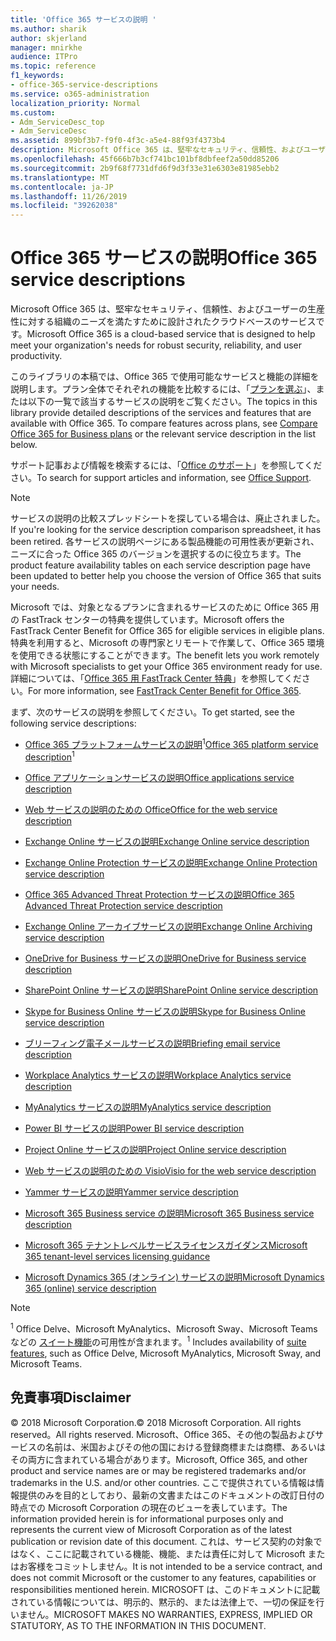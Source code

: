 ```yaml
---
title: 'Office 365 サービスの説明 '
ms.author: sharik
author: skjerland
manager: mnirkhe
audience: ITPro
ms.topic: reference
f1_keywords:
- office-365-service-descriptions
ms.service: o365-administration
localization_priority: Normal
ms.custom:
- Adm_ServiceDesc_top
- Adm_ServiceDesc
ms.assetid: 899bf3b7-f9f0-4f3c-a5e4-88f93f4373b4
description: Microsoft Office 365 は、堅牢なセキュリティ、信頼性、およびユーザーの生産性に対する組織のニーズを満たすために設計されたクラウドベースのサービスです。
ms.openlocfilehash: 45f666b7b3cf741bc101bf8dbfeef2a50dd85206
ms.sourcegitcommit: 2b9f68f7731dfd6f9d3f33e31e6303e81985ebb2
ms.translationtype: MT
ms.contentlocale: ja-JP
ms.lasthandoff: 11/26/2019
ms.locfileid: "39262038"
---
```

# <a name="office-365-service-descriptions"></a><span data-ttu-id="b9d22-103">Office 365 サービスの説明</span><span class="sxs-lookup"><span data-stu-id="b9d22-103">Office 365 service descriptions</span></span> 

<span data-ttu-id="b9d22-104">Microsoft Office 365 は、堅牢なセキュリティ、信頼性、およびユーザーの生産性に対する組織のニーズを満たすために設計されたクラウドベースのサービスです。</span><span class="sxs-lookup"><span data-stu-id="b9d22-104">Microsoft Office 365 is a cloud-based service that is designed to help meet your organization's needs for robust security, reliability, and user productivity.</span></span> 
  
<span data-ttu-id="b9d22-p101">このライブラリの本稿では、Office 365 で使用可能なサービスと機能の詳細を説明します。プラン全体でそれぞれの機能を比較するには、「[プランを選ぶ](https://go.microsoft.com/fwlink/?LinkID=799177&amp;clcid=0x409)」、または以下の一覧で該当するサービスの説明をご覧ください。</span><span class="sxs-lookup"><span data-stu-id="b9d22-p101">The topics in this library provide detailed descriptions of the services and features that are available with Office 365. To compare features across plans, see [Compare Office 365 for Business plans](https://go.microsoft.com/fwlink/?LinkID=799177&amp;clcid=0x409) or the relevant service description in the list below.</span></span> 
  
<span data-ttu-id="b9d22-107">サポート記事および情報を検索するには、「[Office のサポート](https://support.office.com/)」を参照してください。</span><span class="sxs-lookup"><span data-stu-id="b9d22-107">To search for support articles and information, see [Office Support](https://support.office.com/).</span></span>
  
> [!NOTE]
> <span data-ttu-id="b9d22-108">サービスの説明の比較スプレッドシートを探している場合は、廃止されました。</span><span class="sxs-lookup"><span data-stu-id="b9d22-108">If you're looking for the service description comparison spreadsheet, it has been retired.</span></span> <span data-ttu-id="b9d22-109">各サービスの説明ページにある製品機能の可用性表が更新され、ニーズに合った Office 365 のバージョンを選択するのに役立ちます。</span><span class="sxs-lookup"><span data-stu-id="b9d22-109">The product feature availability tables on each service description page have been updated to better help you choose the version of Office 365 that suits your needs.</span></span> 
  
<span data-ttu-id="b9d22-110">Microsoft では、対象となるプランに含まれるサービスのために Office 365 用の FastTrack センターの特典を提供しています。</span><span class="sxs-lookup"><span data-stu-id="b9d22-110">Microsoft offers the FastTrack Center Benefit for Office 365 for eligible services in eligible plans.</span></span> <span data-ttu-id="b9d22-111">特典を利用すると、Microsoft の専門家とリモートで作業して、Office 365 環境を使用できる状態にすることができます。</span><span class="sxs-lookup"><span data-stu-id="b9d22-111">The benefit lets you work remotely with Microsoft specialists to get your Office 365 environment ready for use.</span></span> <span data-ttu-id="b9d22-112">詳細については、「[Office 365 用 FastTrack Center 特典](https://docs.microsoft.com/fasttrack/O365-fasttrack-benefit-for-office-365)」を参照してください。</span><span class="sxs-lookup"><span data-stu-id="b9d22-112">For more information, see [FastTrack Center Benefit for Office 365](https://docs.microsoft.com/fasttrack/O365-fasttrack-benefit-for-office-365).</span></span>
  
<span data-ttu-id="b9d22-113">まず、次のサービスの説明を参照してください。</span><span class="sxs-lookup"><span data-stu-id="b9d22-113">To get started, see the following service descriptions:</span></span>
  
- <span data-ttu-id="b9d22-114">[Office 365 プラットフォームサービスの説明](office-365-platform-service-description/office-365-platform-service-description.md)<sup>1</sup></span><span class="sxs-lookup"><span data-stu-id="b9d22-114">[Office 365 platform service description](office-365-platform-service-description/office-365-platform-service-description.md)<sup>1</sup></span></span>
    
- [<span data-ttu-id="b9d22-115">Office アプリケーションサービスの説明</span><span class="sxs-lookup"><span data-stu-id="b9d22-115">Office applications service description</span></span>](office-applications-service-description/office-applications-service-description.md)
    
- [<span data-ttu-id="b9d22-116">Web サービスの説明のための Office</span><span class="sxs-lookup"><span data-stu-id="b9d22-116">Office for the web service description</span></span>](office-online-service-description/office-online-service-description.md)
    
- [<span data-ttu-id="b9d22-117">Exchange Online サービスの説明</span><span class="sxs-lookup"><span data-stu-id="b9d22-117">Exchange Online service description</span></span>](exchange-online-service-description/exchange-online-service-description.md)
    
- [<span data-ttu-id="b9d22-118">Exchange Online Protection サービスの説明</span><span class="sxs-lookup"><span data-stu-id="b9d22-118">Exchange Online Protection service description</span></span>](exchange-online-protection-service-description/exchange-online-protection-service-description.md)
    
- [<span data-ttu-id="b9d22-119">Office 365 Advanced Threat Protection サービスの説明</span><span class="sxs-lookup"><span data-stu-id="b9d22-119">Office 365 Advanced Threat Protection service description</span></span>](office-365-advanced-threat-protection-service-description.md)
    
- [<span data-ttu-id="b9d22-120">Exchange Online アーカイブサービスの説明</span><span class="sxs-lookup"><span data-stu-id="b9d22-120">Exchange Online Archiving service description</span></span>](exchange-online-archiving-service-description/exchange-online-archiving-service-description.md)
    
- [<span data-ttu-id="b9d22-121">OneDrive for Business サービスの説明</span><span class="sxs-lookup"><span data-stu-id="b9d22-121">OneDrive for Business service description</span></span>](onedrive-for-business-service-description.md)
    
- [<span data-ttu-id="b9d22-122">SharePoint Online サービスの説明</span><span class="sxs-lookup"><span data-stu-id="b9d22-122">SharePoint Online service description</span></span>](sharepoint-online-service-description/sharepoint-online-service-description.md)
    
- [<span data-ttu-id="b9d22-123">Skype for Business Online サービスの説明</span><span class="sxs-lookup"><span data-stu-id="b9d22-123">Skype for Business Online service description</span></span>](skype-for-business-online-service-description/skype-for-business-online-service-description.md)
    
- [<span data-ttu-id="b9d22-124">ブリーフィング電子メールサービスの説明</span><span class="sxs-lookup"><span data-stu-id="b9d22-124">Briefing email service description</span></span>](briefing-service-description.md)

- [<span data-ttu-id="b9d22-125">Workplace Analytics サービスの説明</span><span class="sxs-lookup"><span data-stu-id="b9d22-125">Workplace Analytics service description</span></span>](workplace-analytics-service-description.md)

- [<span data-ttu-id="b9d22-126">MyAnalytics サービスの説明</span><span class="sxs-lookup"><span data-stu-id="b9d22-126">MyAnalytics service description</span></span>](mya-service-description.md)
    
- [<span data-ttu-id="b9d22-127">Power BI サービスの説明</span><span class="sxs-lookup"><span data-stu-id="b9d22-127">Power BI service description</span></span>](power-bi-service-description.md)
    
- [<span data-ttu-id="b9d22-128">Project Online サービスの説明</span><span class="sxs-lookup"><span data-stu-id="b9d22-128">Project Online service description</span></span>](project-online-service-description/project-online-service-description.md)
    
- [<span data-ttu-id="b9d22-129">Web サービスの説明のための Visio</span><span class="sxs-lookup"><span data-stu-id="b9d22-129">Visio for the web service description</span></span>](visio-online-service-description/visio-online-service-description.md)
    
- [<span data-ttu-id="b9d22-130">Yammer サービスの説明</span><span class="sxs-lookup"><span data-stu-id="b9d22-130">Yammer service description</span></span>](yammer-service-description/yammer-service-description.md)

- [<span data-ttu-id="b9d22-131">Microsoft 365 Business service の説明</span><span class="sxs-lookup"><span data-stu-id="b9d22-131">Microsoft 365 Business service description</span></span>](microsoft-365-service-descriptions/microsoft-365-business-service-description.md)

- [<span data-ttu-id="b9d22-132">Microsoft 365 テナントレベルサービスライセンスガイダンス</span><span class="sxs-lookup"><span data-stu-id="b9d22-132">Microsoft 365 tenant-level services licensing guidance</span></span>](microsoft-365-service-descriptions/microsoft-365-tenantlevel-services-licensing-guidance/microsoft-365-tenantlevel-services-licensing-guidance.md)
    
- [<span data-ttu-id="b9d22-133">Microsoft Dynamics 365 (オンライン) サービスの説明</span><span class="sxs-lookup"><span data-stu-id="b9d22-133">Microsoft Dynamics 365 (online) service description</span></span>](microsoft-dynamics-365-online-service-description.md)
    
> [!NOTE]
> <span data-ttu-id="b9d22-134"><sup>1</sup> Office Delve、Microsoft MyAnalytics、Microsoft Sway、Microsoft Teams などの [スイート機能](https://docs.microsoft.com/office365/servicedescriptions/office-365-platform-service-description/office-365-suite-features)の可用性が含まれます。</span><span class="sxs-lookup"><span data-stu-id="b9d22-134"><sup>1</sup> Includes availability of [suite features](https://docs.microsoft.com/office365/servicedescriptions/office-365-platform-service-description/office-365-suite-features), such as Office Delve, Microsoft MyAnalytics, Microsoft Sway, and Microsoft Teams.</span></span>
  
## <a name="disclaimer"></a><span data-ttu-id="b9d22-135">免責事項</span><span class="sxs-lookup"><span data-stu-id="b9d22-135">Disclaimer</span></span>

<span data-ttu-id="b9d22-136">© 2018 Microsoft Corporation.</span><span class="sxs-lookup"><span data-stu-id="b9d22-136">© 2018 Microsoft Corporation.</span></span> <span data-ttu-id="b9d22-137">All rights reserved。</span><span class="sxs-lookup"><span data-stu-id="b9d22-137">All rights reserved.</span></span> <span data-ttu-id="b9d22-138">Microsoft、Office 365、その他の製品およびサービスの名前は、米国およびその他の国における登録商標または商標、あるいはその両方に含まれている場合があります。</span><span class="sxs-lookup"><span data-stu-id="b9d22-138">Microsoft, Office 365, and other product and service names are or may be registered trademarks and/or trademarks in the U.S. and/or other countries.</span></span> <span data-ttu-id="b9d22-139">ここで提供されている情報は情報提供のみを目的としており、最新の文書またはこのドキュメントの改訂日付の時点での Microsoft Corporation の現在のビューを表しています。</span><span class="sxs-lookup"><span data-stu-id="b9d22-139">The information provided herein is for informational purposes only and represents the current view of Microsoft Corporation as of the latest publication or revision date of this document.</span></span> <span data-ttu-id="b9d22-140">これは、サービス契約の対象ではなく、ここに記載されている機能、機能、または責任に対して Microsoft またはお客様をコミットしません。</span><span class="sxs-lookup"><span data-stu-id="b9d22-140">It is not intended to be a service contract, and does not commit Microsoft or the customer to any features, capabilities or responsibilities mentioned herein.</span></span> <span data-ttu-id="b9d22-141">MICROSOFT は、このドキュメントに記載されている情報については、明示的、黙示的、または法律上で、一切の保証を行いません。</span><span class="sxs-lookup"><span data-stu-id="b9d22-141">MICROSOFT MAKES NO WARRANTIES, EXPRESS, IMPLIED OR STATUTORY, AS TO THE INFORMATION IN THIS DOCUMENT.</span></span> 
  
